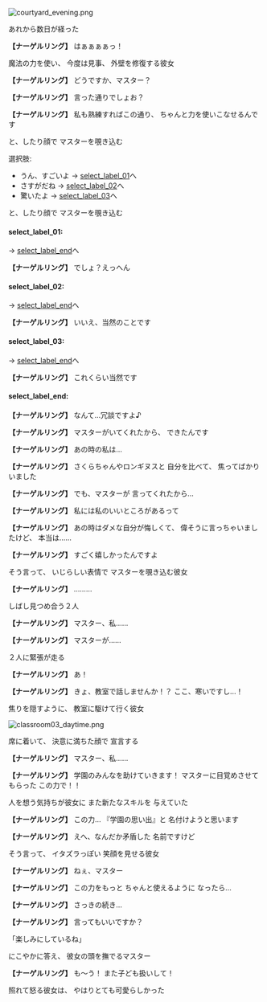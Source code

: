 
![courtyard_evening.png](../images/backgrounds/courtyard_evening.png)

あれから数日が経った

**【ナーゲルリング】**
はぁぁぁぁっ！

魔法の力を使い、
今度は見事、
外壁を修復する彼女

**【ナーゲルリング】**
どうですか、マスター？

**【ナーゲルリング】**
言った通りでしょお？

**【ナーゲルリング】**
私も熟練すればこの通り、
ちゃんと力を使いこなせるんです

と、したり顔で
マスターを覗き込む

選択肢:
- うん、すごいよ → [select_label_01](#select_label_01)へ
- さすがだね → [select_label_02](#select_label_02)へ
- 驚いたよ → [select_label_03](#select_label_03)へ

と、したり顔で
マスターを覗き込む

#### select_label_01:
 → [select_label_end](#select_label_end)へ

**【ナーゲルリング】**
でしょ？えっへん

#### select_label_02:
 → [select_label_end](#select_label_end)へ

**【ナーゲルリング】**
いいえ、当然のことです

#### select_label_03:
 → [select_label_end](#select_label_end)へ

**【ナーゲルリング】**
これくらい当然です

#### select_label_end:

**【ナーゲルリング】**
なんて…冗談ですよ♪

**【ナーゲルリング】**
マスターがいてくれたから、
できたんです

**【ナーゲルリング】**
あの時の私は…

**【ナーゲルリング】**
さくらちゃんやロンギヌスと
自分を比べて、
焦ってばかりいました

**【ナーゲルリング】**
でも、マスターが
言ってくれたから…

**【ナーゲルリング】**
私には私のいいところがあるって

**【ナーゲルリング】**
あの時はダメな自分が悔しくて、
偉そうに言っちゃいましたけど、
本当は……

**【ナーゲルリング】**
すごく嬉しかったんですよ

そう言って、
いじらしい表情で
マスターを覗き込む彼女

**【ナーゲルリング】**
………

しばし見つめ合う２人

**【ナーゲルリング】**
マスター、私……

**【ナーゲルリング】**
マスターが……

２人に緊張が走る

**【ナーゲルリング】**
あ！

**【ナーゲルリング】**
きょ、教室で話しませんか！？
ここ、寒いですし…！

焦りを隠すように、
教室に駆けて行く彼女

![classroom03_daytime.png](../images/backgrounds/classroom03_daytime.png)

席に着いて、
決意に満ちた顔で
宣言する

**【ナーゲルリング】**
マスター、私……

**【ナーゲルリング】**
学園のみんなを助けていきます！
マスターに目覚めさせてもらった
この力で！！

人を想う気持ちが彼女に
また新たなスキルを
与えていた

**【ナーゲルリング】**
この力…
『学園の思い出』と
名付けようと思います

**【ナーゲルリング】**
えへ、なんだか矛盾した
名前ですけど

そう言って、
イタズラっぽい
笑顔を見せる彼女

**【ナーゲルリング】**
ねぇ、マスター

**【ナーゲルリング】**
この力をもっと
ちゃんと使えるように
なったら…

**【ナーゲルリング】**
さっきの続き…

**【ナーゲルリング】**
言ってもいいですか？

「楽しみにしているね」

にこやかに答え、
彼女の頭を撫でるマスター

**【ナーゲルリング】**
も～う！
また子ども扱いして！

照れて怒る彼女は、
やはりとても可愛らしかった
